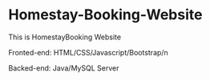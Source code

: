# Homestay-Booking-Website

This is HomestayBooking Website

Fronted-end: HTML/CSS/Javascript/Bootstrap/n

Backed-end: Java/MySQL Server
